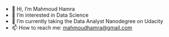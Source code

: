 - 👋 Hi, I’m Mahmoud Hamra
- 👀 I’m interested in Data Science
- 🌱 I’m currently taking the Data Analyst Nanodegree on Udacity
- 📫 How to reach me: mahmoudhamra@gmail.com

<!---
Doumham-Armah/Doumham-Armah is a ✨ special ✨ repository because its `README.md` (this file) appears on your GitHub profile.
You can click the Preview link to take a look at your changes.
--->

